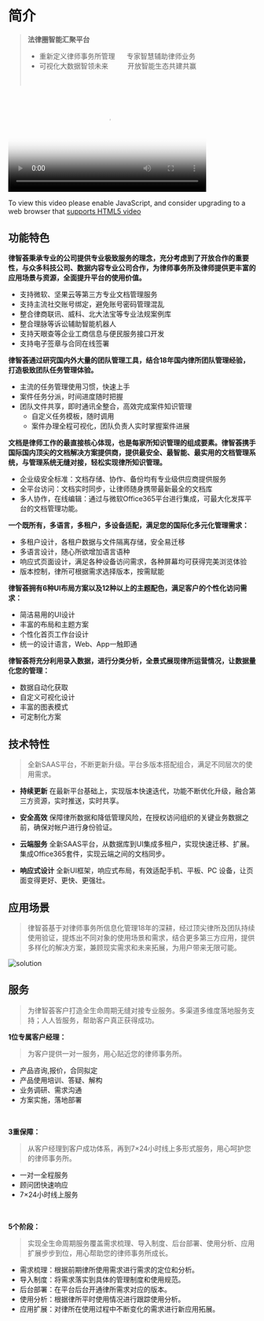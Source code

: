 # 简介

> **法律圈智能汇聚平台**
>
> * 重新定义律师事务所管理&nbsp;&nbsp;&nbsp;&nbsp;&nbsp;&nbsp;专家智慧辅助律师业务
> * 可视化大数据智领未来&nbsp;&nbsp;&nbsp;&nbsp;&nbsp;&nbsp;&nbsp;&nbsp;&nbsp;&nbsp;开放智能生态共建共赢
>
> &nbsp;&nbsp;

<video id="my-video" class="video-js" controls preload="auto" width="80%"
  poster="assets/video/poster.jpg" data-setup="{}">
  <source src="assets/video/introduce.mp4" type='video/mp4'>
  <p class="vjs-no-js">
    To view this video please enable JavaScript, and consider upgrading to a web browser that
    <a href="http://videojs.com/html5-video-support/" target="_blank">supports HTML5 video</a>
  </p>
</video>

## 功能特色

**律智荟秉承专业的公司提供专业极致服务的理念，充分考虑到了开放合作的重要性，与众多科技公司、数据内容专业公司合作，为律师事务所及律师提供更丰富的应用场景与资源，全面提升平台的使用价值。**

* 支持微软、坚果云等第三方专业文档管理服务
* 支持主流社交账号绑定，避免账号密码管理混乱
* 整合律商联讯、威科、北大法宝等专业法规案例库
* 整合理脉等诉讼辅助智能机器人
* 支持天眼查等企业工商信息与便民服务接口开发
* 支持电子签章与合同在线签署

**律智荟通过研究国内外大量的团队管理工具，结合18年国内律所团队管理经验，打造极致团队任务管理体验。**

* 主流的任务管理使用习惯，快速上手
* 案件任务分派，时间进度随时把握
* 团队文件共享，即时通讯全整合，高效完成案件知识管理
  * 自定义任务模板，随时调用
    &nbsp;
  * 案件办理全程可视化，团队负责人实时掌握案件进展

**文档是律师工作的最直接核心体现，也是每家所知识管理的组成要素。律智荟携手国际国内顶尖的文档解决方案提供商，提供最安全、最智能、最实用的文档管理系统，与管理系统无缝对接，轻松实现律所知识管理。**

* 企业级安全标准：文档存储、协作、备份均有专业级供应商提供服务
    &nbsp;
* 全平台访问：文档实时同步，让律师随身携带最新最全的文档库
    &nbsp;
* 多人协作，在线编辑：通过与微软Office365平台进行集成，可最大化发挥平台的文档管理功能。

**一个既所有，多语言，多租户，多设备适配，满足您的国际化多元化管理需求：**

* 多租户设计，各租户数据与文件隔离存储，安全易迁移
    &nbsp;
* 多语言设计，随心所欲增加语言语种
    &nbsp;
* 响应式页面设计，满足各种设备访问需求，各种屏幕均可获得完美浏览体验
    &nbsp;
* 版本控制，律所可根据需求选择版本，按需赋能

**律智荟拥有6种UI布局方案以及12种以上的主题配色，满足客户的个性化访问需求：**

* 简洁易用的UI设计
    &nbsp;
* 丰富的布局和主题方案
    &nbsp;
* 个性化首页工作台设计
    &nbsp;
* 统一的设计语言，Web、App一触即通

**律智荟将充分利用录入数据，进行分类分析，全景式展现律所运营情况，让数据量化您的管理：**

* 数据自动化获取
    &nbsp;
* 自定义可视化设计
    &nbsp;
* 丰富的图表模式
    &nbsp;
* 可定制化方案

## 技术特性

> 全新SAAS平台，不断更新升级。平台多版本搭配组合，满足不同层次的使用需求。

* **持续更新**
    在最新平台基础上，实现版本快速迭代，功能不断优化升级，融合第三方资源，实时推送，实时共享。
    &nbsp;&nbsp;

* **安全高效**
    保障律所数据和降低管理风险，在授权访问组织的关键业务数据之前，确保对帐户进行身份验证。
    &nbsp;&nbsp;

* **云端服务**
    全新SAAS平台，从数据库到UI集成多租户，实现快速迁移、扩展。集成Office365套件，实现云端之间的文档同步。
    &nbsp;&nbsp;

* **响应式设计**
    全新UI框架，响应式布局，有效适配手机、平板、PC 设备，让页面变得更好、更快、更强壮。
    &nbsp;&nbsp;

## 应用场景

>律智荟基于对律师事务所信息化管理18年的深耕，经过顶尖律所及团队持续使用验证，提炼出不同对象的使用场景和需求，结合更多第三方应用，提供多样化的解决方案，兼顾现实需求和未来拓展，为用户带来无限可能。

![solution](assets/solution.png)

## 服务

> 为律智荟客户打造全生命周期无缝对接专业服务。多渠道多维度落地服务支持；人人皆服务，帮助客户真正获得成功。

**1位专属客户经理：**
> 为客户提供一对一服务，用心贴近您的律师事务所。

* 产品咨询,报价，合同拟定
    &nbsp;
* 产品使用培训、答疑、解构
    &nbsp;
* 业务调研、需求沟通
    &nbsp;
* 方案实施，落地部署

&nbsp;&nbsp;
&nbsp;&nbsp;

**3重保障：**
> 从客户经理到客户成功体系，再到7×24小时线上多形式服务，用心呵护您的律师事务所。

* 一对一全程服务
    &nbsp;
* 顾问团快速响应
    &nbsp;
* 7×24小时线上服务

&nbsp;&nbsp;
&nbsp;&nbsp;

**5个阶段：**
> 实现全生命周期服务覆盖需求梳理、导入制度、后台部署、使用分析、应用扩展步步到位，用心帮助您的律师事务所成长。

* 需求梳理：根据前期律所使用需求进行需求的定位和分析。
    &nbsp;
* 导入制度：将需求落实到具体的管理制度和使用规范。
    &nbsp;
* 后台部署：在平台后台开通律所需求对应的版本。
    &nbsp;
* 使用分析：根据律所平时使用情况进行跟踪使用分析。
    &nbsp;
* 应用扩展：对律所在使用过程中不断变化的需求进行新应用拓展。
